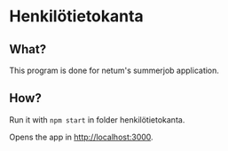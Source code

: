 # Henkilötietokanta

## What?

This program is done for netum's summerjob application.

## How?

Run it with `npm start` in folder henkilötietokanta.

Opens the app in [http://localhost:3000](http://localhost:3000).